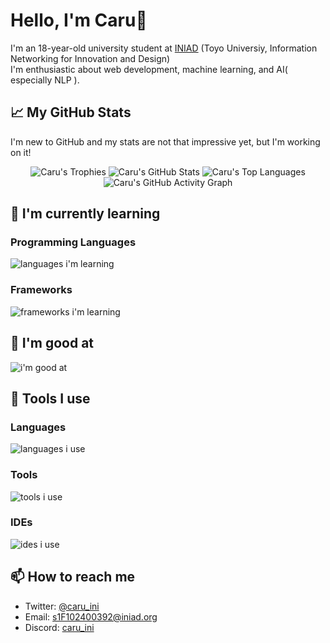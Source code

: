 # Hello, I'm Caru👋

I'm an 18-year-old university student at [INIAD](https://iniad.org/) (Toyo Universiy, Information Networking for Innovation and Design)\
I'm enthusiastic about web development, machine learning, and AI( especially NLP ).

## 📈 My GitHub Stats

I'm new to GitHub and my stats are not that impressive yet, but I'm working on it!

<p align="center">
    <img src="https://github-profile-trophy.vercel.app/?username=caru-ini&theme=algolia" alt="Caru's Trophies">
    <img src="https://github-readme-stats.vercel.app/api?username=caru-ini&show_icons=true&theme=algolia" alt="Caru's GitHub Stats">
    <img src="https://github-readme-stats.vercel.app/api/top-langs/?username=caru-ini&layout=compact&theme=algolia" alt="Caru's Top Languages">
    <img src="https://github-readme-activity-graph.vercel.app/graph?username=caru-ini&theme=tokyo-night" alt="Caru's GitHub Activity Graph">
</p>

## 🌱 I'm currently learning

### Programming Languages

![languages i'm learning](https://skillicons.dev/icons?i=typescript,python)

### Frameworks

![frameworks i'm learning](https://skillicons.dev/icons?i=next,react)

## 💪 I'm good at

![i'm good at](https://skillicons.dev/icons?i=discord,fastapi)

## 🔧 Tools I use

### Languages

![languages i use](https://skillicons.dev/icons?i=python,typescript)

### Tools

![tools i use](https://skillicons.dev/icons?i=git,pnpm,docker)

### IDEs

![ides i use](https://skillicons.dev/icons?i=vscode,pycharm,webstorm)

## 📫 How to reach me

- Twitter: [@caru_ini](https://twitter.com/caru_ini)
- Email: <s1F102400392@iniad.org>
- Discord: [caru_ini](https://discord.com/users/1226826654794649690)

